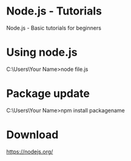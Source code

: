 # Node.js - Tutorials
Node.js - Basic tutorials for beginners


# Using node.js
C:\Users\Your Name>node file.js


# Package update
C:\Users\Your Name>npm install packagename


# Download
https://nodejs.org/

